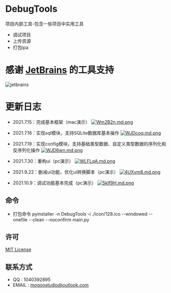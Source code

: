 # DebugTools
 项目内部工具-包含一些项目中实用工具

- 调试项目
- 上传资源
- 打包ipa

# 感谢 [JetBrains](https://www.jetbrains.com/shop/eform/opensource) 的工具支持
![jetbrains](https://user-images.githubusercontent.com/3353611/119081825-6b381980-ba2f-11eb-85cc-002b466526ba.png)

# 更新日志

- 2021.7.15：完成基本框架（mac演示）
[![Wm2B2n.md.png](https://z3.ax1x.com/2021/07/15/Wm2B2n.md.png)](https://imgtu.com/i/Wm2B2n)

- 2021.7.16：实现sql模块，支持SQLite数据库基本操作
[![WJDcoq.md.png](https://z3.ax1x.com/2021/07/19/WJDcoq.md.png)](https://imgtu.com/i/WJDcoq)

- 2021.7.19：实现config模块，支持基础类型数据、自定义类型数据的序列化和反序列化操作
[![WJD6wn.md.png](https://z3.ax1x.com/2021/07/19/WJD6wn.md.png)](https://imgtu.com/i/WJD6wn)

- 2021.7.30：重构ui（pc演示）
[![WLFLqA.md.png](https://z3.ax1x.com/2021/07/30/WLFLqA.md.png)](https://imgtu.com/i/WLFLqA)

- 2021.9.22：删减ui功能，优化ui转换脚本（pc演示）
[![4UXvm8.md.png](https://z3.ax1x.com/2021/09/22/4UXvm8.md.png)](https://imgtu.com/i/4UXvm8)

- 2021.10.9：调试功能基本完成（pc演示）
[![5klf9H.md.png](https://z3.ax1x.com/2021/10/09/5klf9H.md.png)](https://imgtu.com/i/5klf9H)


## 命令
- 打包命令
pyinstaller -n DebugTools -i ./icon/128.ico --windowed --onefile --clean --noconfirm main.py



## 许可
[MIT License](https://github.com/MogooStudio/MogooPy/blob/master/LICENSE)

## 联系方式
- QQ : 1040392895 
- EMAIL : mogoostudio@outlook.com 
